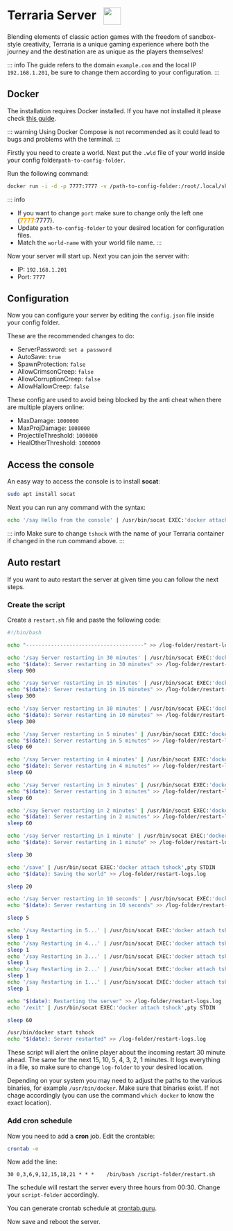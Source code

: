 # Terraria Server <img src="/terraria-icon.png" width="40" height="40" style="display:inline-block; vertical-align: middle; margin-left:10px;">


Blending elements of classic action games with the freedom of sandbox-style creativity, Terraria is a unique gaming experience where both the journey and the destination are as unique as the players themselves!

::: info
The guide refers to the domain <code>example.com</code> and the local IP <code>192.168.1.201</code>, be sure to change them according to your configuration.
:::

## Docker
The installation requires Docker installed. If you have not installed it please check [this guide](../docker.md).

::: warning
Using Docker Compose is not recommended as it could lead to bugs and problems with the terminal.
:::

Firstly you need to create a world. Next put the <code>.wld</code> file of your world inside your config folder<code>path-to-config-folder</code>.

Run the following command:
```bash
docker run -i -d -p 7777:7777 -v /path-to-config-folder:/root/.local/share/Terraria/Worlds --name="tshock" ryshe/terraria:tshock-1.4.4.9-5.2.0-3 -world /root/.local/share/Terraria/Worlds/<world-name>.wld
```

::: info
* If you want to change <code>port</code> make sure to change only the left one (<span style="color:orange"><strong>7777</strong></span>:7777).
* Update <code>path-to-config-folder</code> to your desired location for configuration files.
* Match the <code>world-name</code> with your world file name.
:::

Now your server will start up.
Next you can join the server with:
* IP: <code>192.168.1.201</code>
* Port: <code>7777</code>

## Configuration
Now you can configure your server by editing the <code>config.json</code> file inside your config folder.

These are the recommended changes to do:
* ServerPassword: <code>set a password</code>
* AutoSave: <code>true</code>
* SpawnProtection: <code>false</code>
* AllowCrimsonCreep: <code>false</code>
* AllowCorruptionCreep: <code>false</code>
* AllowHallowCreep: <code>false</code>

These config are used to avoid being blocked by the anti cheat when there are multiple players online:
* MaxDamage: <code>1000000</code>
* MaxProjDamage: <code>1000000</code>
* ProjectileThreshold: <code>1000000</code>
* HealOtherThreshold: <code>1000000</code>

## Access the console
An easy way to access the console is to install **socat**:
```bash
sudo apt install socat
```

Next you can run any command with the syntax:
```bash
echo '/say Hello from the console' | /usr/bin/socat EXEC:'docker attach tshock',pty STDIN
```
::: info
Make sure to change <code>tshock</code> with the name of your Terraria container if changed in the run command above.
:::

## Auto restart
If you want to auto restart the server at given time you can follow the next steps.

### Create the script
Create a <code>restart.sh</code> file and paste the following code:
```bash
#!/bin/bash

echo "--------------------------------------" >> /log-folder/restart-logs.log

echo '/say Server restarting in 30 minutes' | /usr/bin/socat EXEC:'docker attach tshock',pty STDIN
echo "$(date): Server restarting in 30 minutes" >> /log-folder/restart-logs.log 
sleep 900

echo '/say Server restarting in 15 minutes' | /usr/bin/socat EXEC:'docker attach tshock',pty STDIN
echo "$(date): Server restarting in 15 minutes" >> /log-folder/restart-logs.log 
sleep 300

echo '/say Server restarting in 10 minutes' | /usr/bin/socat EXEC:'docker attach tshock',pty STDIN
echo "$(date): Server restarting in 10 minutes" >> /log-folder/restart-logs.log 
sleep 300

echo '/say Server restarting in 5 minutes' | /usr/bin/socat EXEC:'docker attach tshock',pty STDIN
echo "$(date): Server restarting in 5 minutes" >> /log-folder/restart-logs.log 
sleep 60

echo '/say Server restarting in 4 minutes' | /usr/bin/socat EXEC:'docker attach tshock',pty STDIN
echo "$(date): Server restarting in 4 minutes" >> /log-folder/restart-logs.log 
sleep 60

echo '/say Server restarting in 3 minutes' | /usr/bin/socat EXEC:'docker attach tshock',pty STDIN
echo "$(date): Server restarting in 3 minutes" >> /log-folder/restart-logs.log 
sleep 60

echo '/say Server restarting in 2 minutes' | /usr/bin/socat EXEC:'docker attach tshock',pty STDIN
echo "$(date): Server restarting in 2 minutes" >> /log-folder/restart-logs.log 
sleep 60

echo '/say Server restarting in 1 minute' | /usr/bin/socat EXEC:'docker attach tshock',pty STDIN
echo "$(date): Server restarting in 1 minute" >> /log-folder/restart-logs.log 

sleep 30

echo '/save' | /usr/bin/socat EXEC:'docker attach tshock',pty STDIN
echo "$(date): Saving the world" >> /log-folder/restart-logs.log 

sleep 20

echo '/say Server restarting in 10 seconds' | /usr/bin/socat EXEC:'docker attach tshock',pty STDIN
echo "$(date): Server restarting in 10 seconds" >> /log-folder/restart-logs.log 

sleep 5

echo '/say Restarting in 5...' | /usr/bin/socat EXEC:'docker attach tshock',pty STDIN
sleep 1
echo '/say Restarting in 4...' | /usr/bin/socat EXEC:'docker attach tshock',pty STDIN
sleep 1
echo '/say Restarting in 3...' | /usr/bin/socat EXEC:'docker attach tshock',pty STDIN
sleep 1
echo '/say Restarting in 2...' | /usr/bin/socat EXEC:'docker attach tshock',pty STDIN
sleep 1
echo '/say Restarting in 1...' | /usr/bin/socat EXEC:'docker attach tshock',pty STDIN
sleep 1

echo "$(date): Restarting the server" >> /log-folder/restart-logs.log 
echo '/exit' | /usr/bin/socat EXEC:'docker attach tshock',pty STDIN

sleep 60

/usr/bin/docker start tshock
echo "$(date): Server restarted" >> /log-folder/restart-logs.log

```

These script will alert the online player about the incoming restart 30 minute ahead. The same for the next 15, 10, 5, 4, 3, 2, 1 minutes.
It logs everything in a file, so make sure to change <code>log-folder</code> to your desired location.

Depending on your system you may need to adjust the paths to the various binaries, for example <code>/usr/bin/docker</code>. Make sure that binaries exist. If not chage accordingly (you can use the command <code>which docker</code> to know the exact location).

### Add cron schedule
Now you need to add a **cron** job. Edit the crontable:
```bash
crontab -e
```

Now add the line:
```text
30 0,3,6,9,12,15,18,21 * * *    /bin/bash /script-folder/restart.sh
```

The schedule will restart the server every three hours from 00:30.
Change your <code>script-folder</code> accordingly.

You can generate crontab schedule at <a href="https://crontab.guru/" target="_blank" rel="noreferrer">crontab.guru</a>.

Now save and reboot the server.